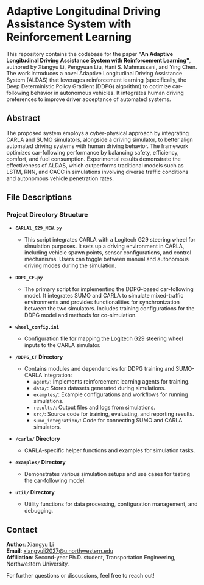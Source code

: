 # Adaptive Longitudinal Driving Assistance System with Reinforcement Learning

This repository contains the codebase for the paper **"An Adaptive Longitudinal Driving Assistance System with Reinforcement Learning"**, authored by Xiangyu Li, Pengyuan Liu, Hani S. Mahmassani, and Ying Chen. The work introduces a novel Adaptive Longitudinal Driving Assistance System (ALDAS) that leverages reinforcement learning (specifically, the Deep Deterministic Policy Gradient (DDPG) algorithm) to optimize car-following behavior in autonomous vehicles. It integrates human driving preferences to improve driver acceptance of automated systems.

## Abstract

The proposed system employs a cyber-physical approach by integrating CARLA and SUMO simulators, alongside a driving simulator, to better align automated driving systems with human driving behavior. The framework optimizes car-following performance by balancing safety, efficiency, comfort, and fuel consumption. Experimental results demonstrate the effectiveness of ALDAS, which outperforms traditional models such as LSTM, RNN, and CACC in simulations involving diverse traffic conditions and autonomous vehicle penetration rates.

## File Descriptions

### **Project Directory Structure**

- **`CARLA1_G29_NEW.py`**
  - This script integrates CARLA with a Logitech G29 steering wheel for simulation purposes. It sets up a driving environment in CARLA, including vehicle spawn points, sensor configurations, and control mechanisms. Users can toggle between manual and autonomous driving modes during the simulation.

- **`DDPG_CF.py`**
  - The primary script for implementing the DDPG-based car-following model. It integrates SUMO and CARLA to simulate mixed-traffic environments and provides functionalities for synchronization between the two simulators. Includes training configurations for the DDPG model and methods for co-simulation.

- **`wheel_config.ini`**
  - Configuration file for mapping the Logitech G29 steering wheel inputs to the CARLA simulator.

- **`/DDPG_CF` Directory**
  - Contains modules and dependencies for DDPG training and SUMO-CARLA integration:
    - `agent/`: Implements reinforcement learning agents for training.
    - `data/`: Stores datasets generated during simulations.
    - `examples/`: Example configurations and workflows for running simulations.
    - `results/`: Output files and logs from simulations.
    - `src/`: Source code for training, evaluating, and reporting results.
    - `sumo_integration/`: Code for connecting SUMO and CARLA simulators.

- **`/carla/` Directory**
  - CARLA-specific helper functions and examples for simulation tasks.

- **`examples/` Directory**
  - Demonstrates various simulation setups and use cases for testing the car-following model.

- **`util/` Directory**
  - Utility functions for data processing, configuration management, and debugging.

## Contact

**Author**: Xiangyu Li  
**Email**: [xiangyuli2027@u.northwestern.edu](mailto:xiangyuli2027@u.northwestern.edu)  
**Affiliation**: Second-year Ph.D. student, Transportation Engineering, Northwestern University.

For further questions or discussions, feel free to reach out!

